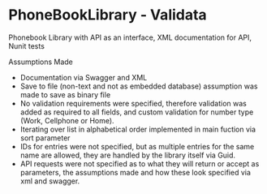 # PhoneBookLibrary - Validata
Phonebook Library with API as an interface, XML documentation for API, Nunit tests

Assumptions Made
 - Documentation via Swagger and XML
 - Save to file (non-text and not as embedded database) assumption was made to save as binary file
 - No validation requirements were specified, therefore validation was added as required to all fields, and custom validation for number type (Work, Cellphone or Home).
 - Iterating over list in alphabetical order implemented in main fuction via sort parameter
 - IDs for entries were not specified, but as multiple entries for the same name are allowed, they are handled by the library itself via Guid.
 - API requests were not specified as to what they will return or accept as parameters, the assumptions made and how these look specified via xml and swagger.
